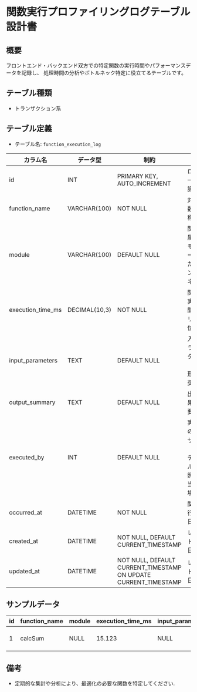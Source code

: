 # 関数実行プロファイリングログテーブル設計書

## 概要
フロントエンド・バックエンド双方での特定関数の実行時間やパフォーマンスデータを記録し、
処理時間の分析やボトルネック特定に役立てるテーブルです。

## テーブル種類
- トランザクション系

## テーブル定義
- テーブル名: `function_execution_log`

| カラム名          | データ型       | 制約                                      | 説明                                       |
|-------------------|----------------|-------------------------------------------|--------------------------------------------|
| id                | INT            | PRIMARY KEY, AUTO_INCREMENT               | ログの一意な識別子                           |
| function_name     | VARCHAR(100)   | NOT NULL                                  | 対象関数の名称                              |
| module            | VARCHAR(100)   | DEFAULT NULL                              | 関数が属するモジュールまたはコンポーネント     |
| execution_time_ms | DECIMAL(10,3)  | NOT NULL                                  | 関数の実行時間（ミリ秒単位）                  |
| input_parameters  | TEXT           | DEFAULT NULL                              | 入力パラメータ（JSON形式推奨）               |
| output_summary    | TEXT           | DEFAULT NULL                              | 出力結果の概要                             |
| executed_by       | INT            | DEFAULT NULL                              | 実行者のユーザーID（`user` テーブル参照、該当する場合） |
| occurred_at       | DATETIME       | NOT NULL                                  | 関数実行開始日時                           |
| created_at        | DATETIME       | NOT NULL, DEFAULT CURRENT_TIMESTAMP       | レコード作成日時                           |
| updated_at        | DATETIME       | NOT NULL, DEFAULT CURRENT_TIMESTAMP ON UPDATE CURRENT_TIMESTAMP | レコード更新日時           |

## サンプルデータ
| id | function_name  | module | execution_time_ms | input_parameters | output_summary | executed_by | occurred_at          | created_at           | updated_at           |
|----|----------------|--------|-------------------|------------------|----------------|-------------|----------------------|----------------------|----------------------|
| 1  | calcSum        | NULL   | 15.123            | NULL             | NULL           | NULL        | 2023-10-01 10:00:00  | 2023-10-01 10:00:00  | 2023-10-01 10:00:00  |

## 備考
- 定期的な集計や分析により、最適化の必要な関数を特定してください.
